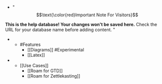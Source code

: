 - "$$\text{\color{red}Important Note For Visitors}$$ 

**This is the help database! Your changes won't be saved here.** 
Check the URL for your database name before adding content. "
- * #Features
    - [[Diagrams]] #Experimental 
    - [[Latex]]
- * [[Use Cases]]
    - [[Roam for GTD]]
    - [[Roam for Zettlekasting]]
